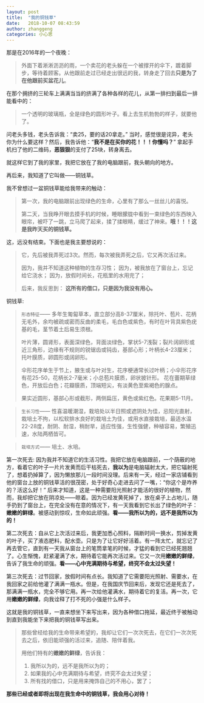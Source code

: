 ```yaml
---
layout: post
title:  "我的铜钱草"
date:   2018-10-07 08:43:59
author: zhanggeng
categories: 小心思
---
```



那是在2016年的一个夜晚：
> 外面下着淅淅沥沥的雨，一个卖花的老头躲在一个被撑开的伞下，踱着脚步，等待着顾客。从他跟前走过已经走出很远的我，转身走了回去**只是为了在他跟前买盆花儿**。

在那个拥挤的三轮车上满满当当的挤满了各种各样的花儿，从第一排扫到最后一排能看中的：
> 一个透明的玻璃瓶，全是绿色的圆形叶子。看上去生机勃勃的样子，就要他了。

问老头多钱，老头告诉我：“卖25，要的话20拿走。”
当时，感觉很是诧异，老头你为什么要这样？然后，我告诉他：“**我不是在买你的花！！！你懂吗？**” 拿起手机扫了他的二维码，**恶狠狠**的支付了25块，转身离去。

就这样它到了我的家里，我把它放在了我的电脑跟前，我头朝向的地方。

再后来，我知道了它叫做——铜钱草。

我不曾想过一盆铜钱草能给我带来的触动：
> 第一次，我的电脑跟前出现绿色的生命，心里有了那么一丝丝儿的喜悦。
> 
> 第二天，当我睁开眼去摸手机的时候，睡眼朦胧中看到一束绿色的东西映入眼帘，被吓了一跳，立马爬了起来，揉了揉眼睛，缓过了神来。**哦！！！这是我昨天买的铜钱草。**

这，远没有结束。下面也是我主要想说的：
> 它，先后被我弄死过3次。然而，每次被我弄死之后，它又再次活过来。
> 
> 因为，我并不知道这种植物的生存习性；
> 因为，被我放在了窗台上，忘记给它浇水；
> 因为，放假时间长，花瓶里的水用完了；
> 
> 后来，我反思到： **这所有的借口，只是因为我没有用心。**

铜钱草:
> `形态特征`—— 多年生匍匐草本，直立部分高8-37厘米，除托叶、苞片、花柄无毛外，余均被疏或密而反曲的柔毛，毛白色或紫色，有时在叶背具紫色疣基的毛，茎节着土后易生须根。
> 
> 叶片薄，圆肾形，表面深绿色，背面淡绿色，掌状5-7浅裂；裂片阔卵形或近三角形，边缘有不规则的锐锯齿或钝齿，基部心形；叶柄长4-23厘米；托叶膜质，卵圆形或阔卵形。
> 
> 伞形花序单生于节上，腋生或与叶对生，花序梗通常长过叶柄；小伞形花序有花25-50，花柄长2-7毫米；小总苞片膜质，卵状披针形。
> 花在蕾期草绿色，开放后白色；花瓣膜质，顶端短尖，有淡黄色至紫褐色的腺点。
> 
> 果实近圆形，基部心形或截形，两侧扁压，黄色或紫红色。花果期5-11月。

> `生长习性`—— 性喜温暖潮湿，栽培处以半日照或遮阴处为佳，忌阳光直射，栽培土不拘，以松软排水良好的栽培土为佳，或用水直接栽培，最适水温22-28度，耐阴、耐湿，稍耐旱，适应性强，生性强健，种植容易，繁殖迅速，水陆两栖皆可。

> `栽培方式`—— 培土、水培。

第一次死去: 因为我并不知道它的生活习性。我把它放在电脑跟前，一个荫蔽的地方，看着它的叶子一片片发黄而后干枯死去，**我以为**是电脑辐射太大，把它辐射死了，想着扔掉算了，因为懒放那儿一段时间没理。后来有一天，经过一家店铺看到他的窗台上放的铜钱草活的很茂密，处于好奇心走进去问了一嘴，：“你这个是咋养的？活这么好！” 后来才知道，这是一种需要阳光照射才能活的很好的植物，然而，我却把它放在阴凉处——晾着。因为已经发黄死掉了，放在桌子上占地儿，随手扔到了窗台上，在完全没有在意的情况下，有一天我看到它长出了绿色的叶子：**嫩嫩的鲜绿**。被感动到惊叹，生命如此顽强。**看——我所以为的，远不是我所以为的！**

第二次死去：自从它上次活过来后，我更加悉心照料，隔断时间一换水，剪掉发黄的叶子，买了液态肥料，配水壶。只是为了让它好好活着。有一阵太忙，就忘记了再去管它，直到有一天我从窗台上的笔筒拿笔的时候，才猛的看到它已经死翘翘了。心生惭愧，赶紧灌满了水，期待着它能再次活过来。它又一次用**嫩嫩的鲜绿**，告诉了我生命的顽强。**看——心中充满期待与希望，终究不会太过失望！**

第三次死去：过节回家，放假时间有点长。我知道了它需要阳光照射、需要水，在我回家之前给他灌了满满一瓶水。但是，在我国庆节回来后，发现它还是死去了，那满满一瓶水，完全不够它用。再一次给他灌满水，期待着它的复活。再一次，它用**嫩嫩的鲜绿**，向我诠释了打不死的小强是什么样子。

这就是我的铜钱草，一直来想坐下来写出来，因为各种借口拖延，最近终于被触动到直到我能坐下来把我的铜钱草写出来。

> 那些曾经给我的生命带来希望的，我却让它们一次次死去，在它们一次次死去之后，依旧能顽强的活过来，追随、陪伴着我。
> 
> 用他们特有的**嫩嫩的鲜绿**，告诉我：
> 1. 我所以为的，远不是我所以为的；
> 2. 如果我的心中充满期待与希望，终究不会太过失望；
> 3. 所有找的借口，只是用来掩饰自己的不用心，罢了；

**那些已经或者即将出现在我生命中的铜钱草，我会用心对待！**













